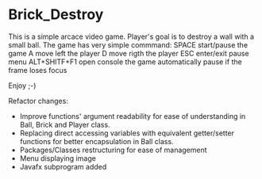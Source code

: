 # Brick_Destroy
This is a simple arcace video game.
Player's goal is to destroy a wall with a small ball.
The game has  very simple commmand:
SPACE start/pause the game
A move left the player
D move rigth the player
ESC enter/exit pause menu
ALT+SHITF+F1 open console
the game automatically pause if the frame loses focus

Enjoy ;-)

Refactor changes:
- Improve functions' argument readability for ease of understanding in Ball, Brick and Player class.
- Replacing direct accessing variables with equivalent getter/setter functions for better encapsulation in Ball class.
- Packages/Classes restructuring for ease of management
- Menu displaying image
- Javafx subprogram added